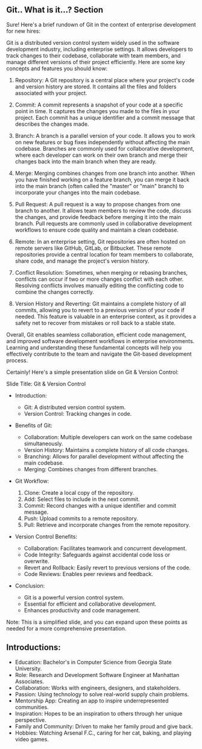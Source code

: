 

## Git.. What is it...? Section

Sure! Here's a brief rundown of Git in the context of enterprise development for new hires:

Git is a distributed version control system widely used in the software development industry, including enterprise settings. It allows developers to track changes to their codebase, collaborate with team members, and manage different versions of their project efficiently. Here are some key concepts and features you should know:

1. Repository: A Git repository is a central place where your project's code and version history are stored. It contains all the files and folders associated with your project.

2. Commit: A commit represents a snapshot of your code at a specific point in time. It captures the changes you made to the files in your project. Each commit has a unique identifier and a commit message that describes the changes made.

3. Branch: A branch is a parallel version of your code. It allows you to work on new features or bug fixes independently without affecting the main codebase. Branches are commonly used for collaborative development, where each developer can work on their own branch and merge their changes back into the main branch when they are ready.

4. Merge: Merging combines changes from one branch into another. When you have finished working on a feature branch, you can merge it back into the main branch (often called the "master" or "main" branch) to incorporate your changes into the main codebase.

5. Pull Request: A pull request is a way to propose changes from one branch to another. It allows team members to review the code, discuss the changes, and provide feedback before merging it into the main branch. Pull requests are commonly used in collaborative development workflows to ensure code quality and maintain a clean codebase.

6. Remote: In an enterprise setting, Git repositories are often hosted on remote servers like GitHub, GitLab, or Bitbucket. These remote repositories provide a central location for team members to collaborate, share code, and manage the project's version history.

7. Conflict Resolution: Sometimes, when merging or rebasing branches, conflicts can occur if two or more changes conflict with each other. Resolving conflicts involves manually editing the conflicting code to combine the changes correctly.

8. Version History and Reverting: Git maintains a complete history of all commits, allowing you to revert to a previous version of your code if needed. This feature is valuable in an enterprise context, as it provides a safety net to recover from mistakes or roll back to a stable state.

Overall, Git enables seamless collaboration, efficient code management, and improved software development workflows in enterprise environments. Learning and understanding these fundamental concepts will help you effectively contribute to the team and navigate the Git-based development process.


Certainly! Here's a simple presentation slide on Git & Version Control:

Slide Title: Git & Version Control

- Introduction:
  - Git: A distributed version control system.
  - Version Control: Tracking changes in code.

- Benefits of Git:
  - Collaboration: Multiple developers can work on the same codebase simultaneously.
  - Version History: Maintains a complete history of all code changes.
  - Branching: Allows for parallel development without affecting the main codebase.
  - Merging: Combines changes from different branches.

- Git Workflow:
  1. Clone: Create a local copy of the repository.
  2. Add: Select files to include in the next commit.
  3. Commit: Record changes with a unique identifier and commit message.
  4. Push: Upload commits to a remote repository.
  5. Pull: Retrieve and incorporate changes from the remote repository.

- Version Control Benefits:
  - Collaboration: Facilitates teamwork and concurrent development.
  - Code Integrity: Safeguards against accidental code loss or overwrite.
  - Revert and Rollback: Easily revert to previous versions of the code.
  - Code Reviews: Enables peer reviews and feedback.

- Conclusion:
  - Git is a powerful version control system.
  - Essential for efficient and collaborative development.
  - Enhances productivity and code management.

Note: This is a simplified slide, and you can expand upon these points as needed for a more comprehensive presentation.

## Introductions:

- Education: Bachelor's in Computer Science from Georgia State University.
- Role: Research and Development Software Engineer at Manhattan Associates.
- Collaboration: Works with engineers, designers, and stakeholders.
- Passion: Using technology to solve real-world supply chain problems.
- Mentorship App: Creating an app to inspire underrepresented communities.
- Inspiration: Hopes to be an inspiration to others through her unique perspective.
- Family and Community: Driven to make her family proud and give back.
- Hobbies: Watching Arsenal F.C., caring for her cat, baking, and playing video games.